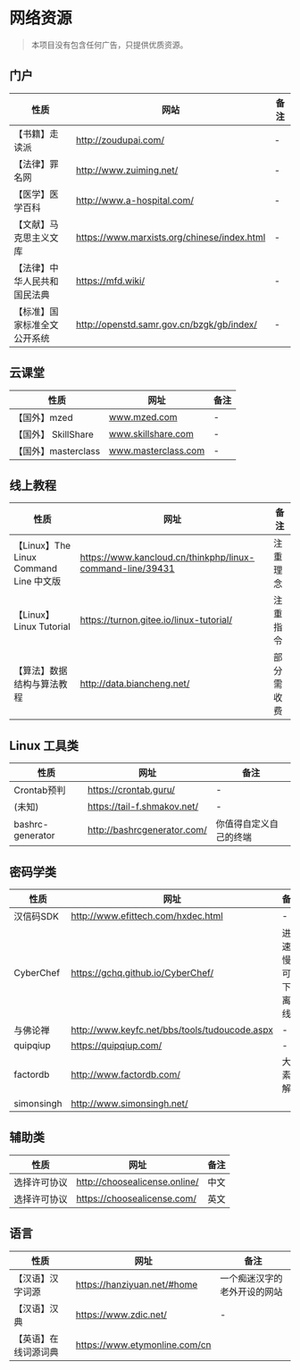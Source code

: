 # 网络资源

> 本项目没有包含任何广告，只提供优质资源。

## 门户

| 性质                         | 网站                                        | 备注 |
| ---------------------------- | ------------------------------------------- | ---- |
| 【书籍】走读派               | http://zoudupai.com/                        | -    |
| 【法律】罪名网               | http://www.zuiming.net/                     | -    |
| 【医学】医学百科             | http://www.a-hospital.com/                  | -    |
| 【文献】马克思主义文库       | https://www.marxists.org/chinese/index.html | -    |
| 【法律】中华人民共和国民法典 | https://mfd.wiki/                           | -    |
| 【标准】国家标准全文公开系统 | http://openstd.samr.gov.cn/bzgk/gb/index/ | -    |



## 云课堂

| 性质                | 网址                | 备注 |
| ------------------- | ------------------- | ---- |
| 【国外】mzed        | www.mzed.com        | -    |
| 【国外】 SkillShare | www.skillshare.com  | -    |
| 【国外】masterclass | www.masterclass.com | -    |



## 线上教程

| 性质                                   | 网址                                                      | 备注       |
| -------------------------------------- | --------------------------------------------------------- | ---------- |
| 【Linux】The Linux Command Line 中文版 | https://www.kancloud.cn/thinkphp/linux-command-line/39431 | 注重理念   |
| 【Linux】 Linux Tutorial               | https://turnon.gitee.io/linux-tutorial/                   | 注重指令   |
| 【算法】数据结构与算法教程             | http://data.biancheng.net/                                | 部分需收费 |



## Linux 工具类

| 性质             | 网址                        | 备注                   |
| ---------------- | --------------------------- | ---------------------- |
| Crontab预判      | https://crontab.guru/       | -                      |
| (未知)           | https://tail-f.shmakov.net/ | -                      |
| bashrc-generator | http://bashrcgenerator.com/ | 你值得自定义自己的终端 |



## 密码学类

| 性质       | 网址                                          | 备注                       |
| ---------- | --------------------------------------------- | -------------------------- |
| 汉信码SDK  | http://www.efittech.com/hxdec.html            | -                          |
| CyberChef  | https://gchq.github.io/CyberChef/             | 进入速度慢，可转下载离线。 |
| 与佛论禅   | http://www.keyfc.net/bbs/tools/tudoucode.aspx | -                          |
| quipqiup   | https://quipqiup.com/                         | -                          |
| factordb   | http://www.factordb.com/                      | 大质素分解                 |
| simonsingh | http://www.simonsingh.net/                    |                            |



## 辅助类

| 性质         | 网址                          | 备注 |
| ------------ | ----------------------------- | ---- |
| 选择许可协议 | http://choosealicense.online/ | 中文 |
| 选择许可协议 | https://choosealicense.com/   | 英文 |

 

## 语言

| 性质                 | 网址                          | 备注                         |
| -------------------- | ----------------------------- | ---------------------------- |
| 【汉语】汉字词源     | https://hanziyuan.net/#home   | 一个痴迷汉字的老外开设的网站 |
| 【汉语】汉典         | https://www.zdic.net/         | -                            |
| 【英语】在线词源词典 | https://www.etymonline.com/cn |                              |

